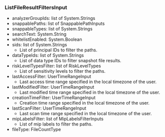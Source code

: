 ### ListFileResultFiltersInput
- analyzerGroupIds: list of System.Strings
- snappablePaths: list of SnappablePathInputs
- snappableTypes: list of System.Strings
- searchText: System.String
- whitelistEnabled: System.Boolean
- sids: list of System.Strings
  - List of principal IDs to filter the paths.
- dataTypeIds: list of System.Strings
  - List of data type IDs to filter snapshot file results.
- riskLevelTypesFilter: list of RiskLevelTypes
  - List of sensitivity levels to filter the paths.
- lastAccessFilter: UserTimeRangeInput
  - Last access time range specified in the local timezone of the user.
- lastModifiedFilter: UserTimeRangeInput
  - Last modified time range specified in the local timezone of the user.
- creationTimeFilter: UserTimeRangeInput
  - Creation time range specified in the local timezone of the user.
- lastScanFilter: UserTimeRangeInput
  - Last scan time range specified in the local timezone of the user.
- mipLabelsFilter: list of MipLabelsFilterInputs
  - List of mip labels to filter the paths.
- fileType: FileCountType
